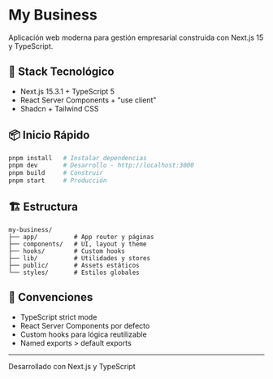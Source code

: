 # My Business

Aplicación web moderna para gestión empresarial construida con Next.js 15 y TypeScript.

## 🚀 Stack Tecnológico

- Next.js 15.3.1 + TypeScript 5
- React Server Components + "use client"
- Shadcn + Tailwind CSS


## 📦 Inicio Rápido

```bash
pnpm install   # Instalar dependencias
pnpm dev       # Desarrollo - http://localhost:3000
pnpm build     # Construir
pnpm start     # Producción
```

## 🏗️ Estructura

```
my-business/
├── app/          # App router y páginas
├── components/   # UI, layout y theme
├── hooks/        # Custom hooks
├── lib/          # Utilidades y stores
├── public/       # Assets estáticos
└── styles/       # Estilos globales
```

## 📝 Convenciones

- TypeScript strict mode
- React Server Components por defecto
- Custom hooks para lógica reutilizable
- Named exports > default exports

---
Desarrollado con Next.js y TypeScript
